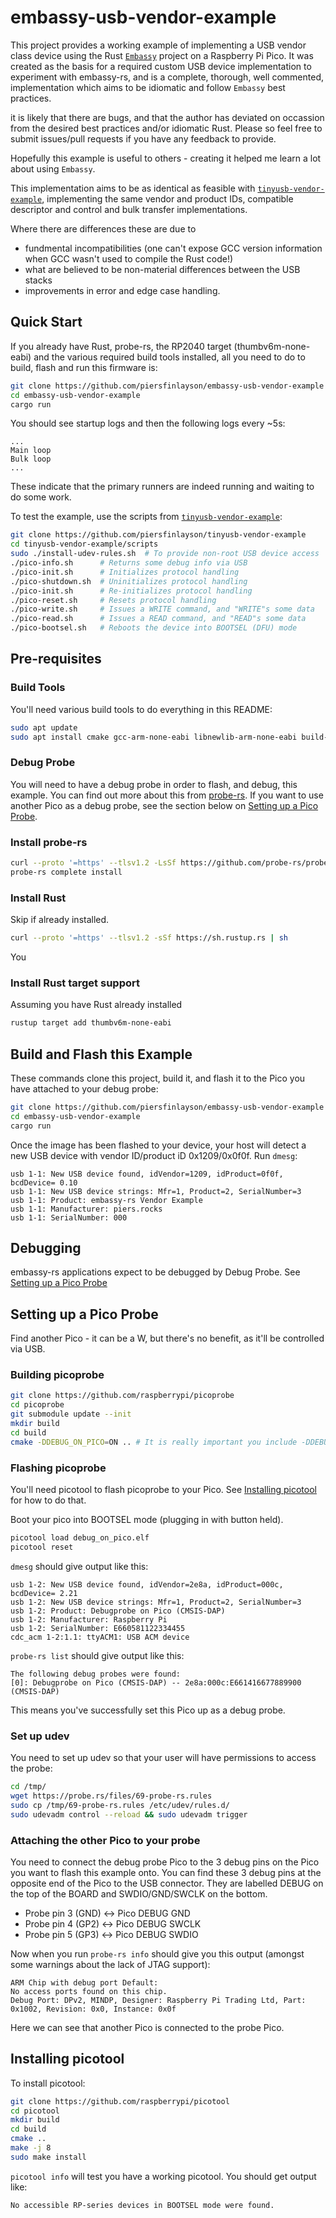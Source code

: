 # embassy-usb-vendor-example

This project provides a working example of implementing a USB vendor class device using the Rust [`Embassy`](https://github.com/embassy-rs/embassy) project on a Raspberry Pi Pico. It was created as the basis for a required custom USB device implementation to experiment with embassy-rs, and is a complete, thorough, well commented, implementation which aims to be idiomatic and follow `Embassy` best practices.

it is likely that there are bugs, and that the author has deviated on occassion from the desired best practices and/or idiomatic Rust.  Please so feel free to submit issues/pull requests if you have any feedback to provide.

Hopefully this example is useful to others - creating it helped me learn a lot about using `Embassy`.

This implementation aims to be as identical as feasible with [`tinyusb-vendor-example`](https://github.com/piersfinlayson/tinyusb-vendor-example), implementing the same vendor and product IDs, compatible descriptor and control and bulk transfer implementations.

Where there are differences these are due to
* fundmental incompatibilities (one can't expose GCC version information when GCC wasn't used to compile the Rust code!)
* what are believed to be non-material differences between the USB stacks
* improvements in error and edge case handling.

## Quick Start

If you already have Rust, probe-rs, the RP2040 target (thumbv6m-none-eabi) and the various required build tools installed, all you need to do to build, flash and run this firmware is: 

```bash
git clone https://github.com/piersfinlayson/embassy-usb-vendor-example
cd embassy-usb-vendor-example
cargo run
```

You should see startup logs and then the following logs every ~5s:

```
...
Main loop
Bulk loop
...
```

These indicate that the primary runners are indeed running and waiting to do some work.

To test the example, use the scripts from [`tinyusb-vendor-example`](https://github.com/piersfinlayson/tinyusb-vendor-example):

```bash
git clone https://github.com/piersfinlayson/tinyusb-vendor-example
cd tinyusb-vendor-example/scripts
sudo ./install-udev-rules.sh  # To provide non-root USB device access
./pico-info.sh      # Returns some debug info via USB
./pico-init.sh      # Initializes protocol handling
./pico-shutdown.sh  # Uninitializes protocol handling
./pico-init.sh      # Re-initializes protocol handling
./pico-reset.sh     # Resets protocol handling
./pico-write.sh     # Issues a WRITE command, and "WRITE"s some data
./pico-read.sh      # Issues a READ command, and "READ"s some data
./pico-bootsel.sh   # Reboots the device into BOOTSEL (DFU) mode
``` 

## Pre-requisites

### Build Tools

You'll need various build tools to do everything in this README: 

```bash
sudo apt update
sudo apt install cmake gcc-arm-none-eabi libnewlib-arm-none-eabi build-essential libstdc++-arm-none-eabi-newlib libusb-1.0-0-dev pkg-config
```

### Debug Probe

You will need to have a debug probe in order to flash, and debug, this example.  You can find out more about this from [probe-rs](https://probe.rs).  If you want to use another Pico as a debug probe, see the section below on [Setting up a Pico Probe](#setting-up-a-pico-probe).  

### Install probe-rs

```bash
curl --proto '=https' --tlsv1.2 -LsSf https://github.com/probe-rs/probe-rs/releases/latest/download/probe-rs-tools-installer.sh | sh
probe-rs complete install
```

### Install Rust

Skip if already installed.

```bash
curl --proto '=https' --tlsv1.2 -sSf https://sh.rustup.rs | sh
```

You 

### Install Rust target support  

Assuming you have Rust already installed

```bash
rustup target add thumbv6m-none-eabi
```

## Build and Flash this Example

These commands clone this project, build it, and flash it to the Pico you have attached to your debug probe:

```bash
git clone https://github.com/piersfinlayson/embassy-usb-vendor-example
cd embassy-usb-vendor-example
cargo run
```

Once the image has been flashed to your device, your host will detect a new USB device with vendor ID/product iD 0x1209/0x0f0f.  Run ```dmesg```:

```
usb 1-1: New USB device found, idVendor=1209, idProduct=0f0f, bcdDevice= 0.10
usb 1-1: New USB device strings: Mfr=1, Product=2, SerialNumber=3
usb 1-1: Product: embassy-rs Vendor Example
usb 1-1: Manufacturer: piers.rocks
usb 1-1: SerialNumber: 000
```

## Debugging

embassy-rs applications expect to be debugged by Debug Probe.  See [Setting up a Pico Probe](#setting-up-a-pico-probe)

## Setting up a Pico Probe

Find another Pico - it can be a W, but there's no benefit, as it'll be controlled via USB.

### Building picoprobe

```bash
git clone https://github.com/raspberrypi/picoprobe
cd picoprobe
git submodule update --init
mkdir build
cd build
cmake -DDEBUG_ON_PICO=ON .. # It is really important you include -DDEBUF_ON_PICO=ON
```

### Flashing picoprobe

You'll need picotool to flash picoprobe to your Pico.  See [Installing picotool](#installing-picotool) for how to do that.  

Boot your pico into BOOTSEL mode (plugging in with button held).

```bash
picotool load debug_on_pico.elf
picotool reset
```

```dmesg``` should give output like this:

```
usb 1-2: New USB device found, idVendor=2e8a, idProduct=000c, bcdDevice= 2.21
usb 1-2: New USB device strings: Mfr=1, Product=2, SerialNumber=3
usb 1-2: Product: Debugprobe on Pico (CMSIS-DAP)
usb 1-2: Manufacturer: Raspberry Pi
usb 1-2: SerialNumber: E660581122334455
cdc_acm 1-2:1.1: ttyACM1: USB ACM device
```

```probe-rs list``` should give output like this:

```
The following debug probes were found:
[0]: Debugprobe on Pico (CMSIS-DAP) -- 2e8a:000c:E661416677889900 (CMSIS-DAP)
```

This means you've successfully set this Pico up as a debug probe.

### Set up udev

You need to set up udev so that your user will have permissions to access the probe:

```bash
cd /tmp/
wget https://probe.rs/files/69-probe-rs.rules
sudo cp /tmp/69-probe-rs.rules /etc/udev/rules.d/
sudo udevadm control --reload && sudo udevadm trigger
```

### Attaching the other Pico to your probe

You need to connect the debug probe Pico to the 3 debug pins on the Pico you want to flash this example onto.  You can find these 3 debug pins at the opposite end of the Pico to the USB connector.  They are labelled DEBUG on the top of the BOARD and SWDIO/GND/SWCLK on the bottom. 
* Probe pin 3 (GND) <-> Pico DEBUG GND
* Probe pin 4 (GP2) <-> Pico DEBUG SWCLK
* Probe pin 5 (GP3) <-> Pico DEBUG SWDIO 

Now when you run ```probe-rs info``` should give you this output (amongst some warnings about the lack of JTAG support):

```
ARM Chip with debug port Default:
No access ports found on this chip.
Debug Port: DPv2, MINDP, Designer: Raspberry Pi Trading Ltd, Part: 0x1002, Revision: 0x0, Instance: 0x0f
```

Here we can see that another Pico is connected to the probe Pico. 

## Installing picotool

To install picotool:

```bash
git clone https://github.com/raspberrypi/picotool
cd picotool
mkdir build
cd build
cmake ..
make -j 8
sudo make install
```

```picotool info``` will test you have a working picotool.  You should get output like:

```
No accessible RP-series devices in BOOTSEL mode were found.
```
